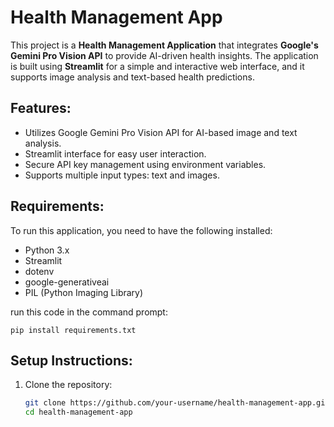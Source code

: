 # Health Management App

This project is a **Health Management Application** that integrates **Google's Gemini Pro Vision API** to provide AI-driven health insights. The application is built using **Streamlit** for a simple and interactive web interface, and it supports image analysis and text-based health predictions.

## Features:
- Utilizes Google Gemini Pro Vision API for AI-based image and text analysis.
- Streamlit interface for easy user interaction.
- Secure API key management using environment variables.
- Supports multiple input types: text and images.

## Requirements:
To run this application, you need to have the following installed:
- Python 3.x
- Streamlit
- dotenv
- google-generativeai
- PIL (Python Imaging Library)

run this code in the command prompt:
      
    pip install requirements.txt

## Setup Instructions:
1. Clone the repository:
   ```bash
   git clone https://github.com/your-username/health-management-app.git
   cd health-management-app

